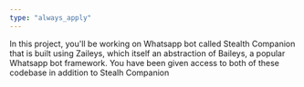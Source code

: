 ```yaml
---
type: "always_apply"
---
```


In this project, you'll be working on Whatsapp bot called Stealth Companion that is built using Zaileys, which itself an abstraction of Baileys, a popular Whatsapp bot framework. You have been given access to both of these codebase in addition to Stealh Companion